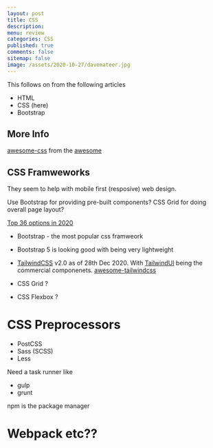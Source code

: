 ```yaml
---
layout: post
title: CSS
description: 
menu: review
categories: CSS 
published: true 
comments: false     
sitemap: false
image: /assets/2020-10-27/davemateer.jpg
---
```


<!-- [![alt text](/assets/2020-10-12/db.jpg "Db from Caspar Camille Rubin on Unsplash")](https://unsplash.com/@casparrubin) -->

This follows on from the following articles

- HTML
- CSS (here)
- Bootstrap

## More Info

[awesome-css](https://github.com/awesome-css-group/awesome-css#readme) from the [awesome](https://github.com/sindresorhus/awesome)

## CSS Framweworks

They seem to help with mobile first (resposive) web design.

Use Bootstrap for providing pre-built components?
CSS Grid for doing overall page layout?


[Top 36 options in 2020](https://classpert.com/blog/top-bootstrap-alternatives)

- Bootstrap - the most popular css framweork
- Bootstrap 5 is looking good with being very lightweight
- [TailwindCSS](https://tailwindcss.com/) v2.0 as of 28th Dec 2020. With [TailwindUI](https://tailwindui.com/) being the commercial componenets. [awesome-tailwindcss](https://github.com/aniftyco/awesome-tailwindcss#readme)

- CSS Grid ?

- CSS Flexbox ?

# CSS Preprocessors

- PostCSS
- Sass (SCSS)
- Less

Need a task runner like

- gulp
- grunt

npm is the package manager

# Webpack etc??
